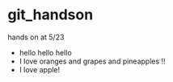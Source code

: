 # git_handson
hands on at 5/23

* hello hello hello
* I love oranges and grapes and pineapples !!
* I love apple!

